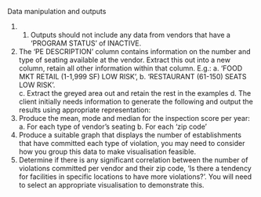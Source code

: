 Data manipulation and outputs 
1. 1.	Outputs should not include any data from vendors that have a ‘PROGRAM STATUS’ of INACTIVE.
2.	The ‘PE DESCRIPTION’ column contains information on the number and type of seating available at the vendor. Extract this out into a new column, retain all other information within that column. E.g.: 
a.	‘FOOD MKT RETAIL (1-1,999 SF) LOW RISK’, 
b.	‘RESTAURANT (61-150) SEATS LOW RISK’.  
c.	Extract the greyed area out and retain the rest in the examples
d.	The client initially needs information to generate the following and output the results using appropriate representation:
3.	Produce the mean, mode and median for the inspection score per year:
a.	For each type of vendor’s seating
b.	For each ‘zip code’
4.	Produce a suitable graph that displays the number of establishments that have committed each type of violation, you may need to consider how you group this data to make visualisation feasible.
5.	Determine if there is any significant correlation between the number of violations committed per vendor and their zip code, ‘Is there a tendency for facilities in specific locations to have more violations?’. You will need to select an appropriate visualisation to demonstrate this.

